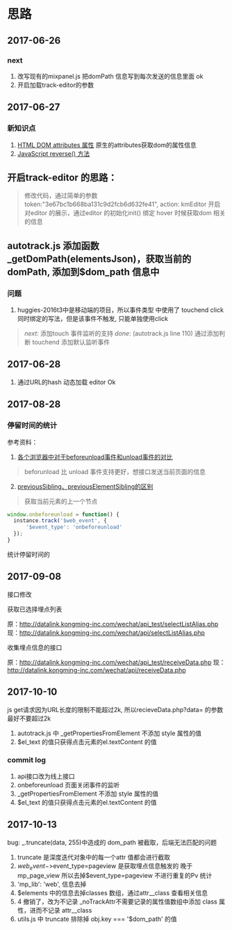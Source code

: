 # 思路

## 2017-06-26

### next

  1. 改写现有的mixpanel.js 把domPath 信息写到每次发送的信息里面 ok
  2. 开启加载track-editor的参数

## 2017-06-27

### 新知识点

1. [HTML DOM attributes 属性](http://www.w3school.com.cn/jsref/prop_node_attributes.asp) 原生的attributes获取dom的属性信息
2. [JavaScript reverse() 方法](http://www.w3school.com.cn/jsref/jsref_reverse.asp)

## 开启track-editor 的思路：
>修改代码，通过简单的参数 token:"3e67bc1b668ba131c9d2fcb6d632fe41", action: kmEditor 开启对editor 的展示，通过editor 的初始化init() 绑定 hover 时候获取dom 相关的信息


## autotrack.js 添加函数 _getDomPath(elementsJson)，获取当前的domPath, 添加到$dom_path 信息中

### 问题
1. huggies-2016t3中是移动端的项目，所以事件类型 中使用了 touchend click 同时绑定的写法，但是该事件不触发, 只能单独使用click
> *next*: 添加touch 事件监听的支持
*done*: (autotrack.js line 110) 通过添加判断 touchend 添加默认监听事件


## 2017-06-28

1. 通过URL的hash 动态加载 editor Ok

## 2017-08-28

### 停留时间的统计

参考资料：
1. [各个浏览器中对于beforeunload事件和unload事件的对比](http://sinaad.github.io/xfe/2016/06/29/beforeunlod-vs-unload/)
> beforunload 比 unload 事件支持更好，想接口发送当前页面的信息

2. [previousSibling、previousElementSibling的区别](http://blog.csdn.net/sunlizhen/article/details/73437102)
> 获取当前元素的上一个节点

``` javascript
window.onbeforeunload = function() {
  instance.track('$web_event', {
      '$event_type': 'onbeforeunload'
  });
}
```

统计停留时间的

## 2017-09-08

接口修改 

获取已选择埋点列表

原：http://datalink.kongming-inc.com/wechat/api_test/selectListAlias.php
现：http://datalink.kongming-inc.com/wechat/api/selectListAlias.php

收集埋点信息的接口

原：http://datalink.kongming-inc.com/wechat/api_test/receiveData.php
现：http://datalink.kongming-inc.com/wechat/api/receiveData.php


## 2017-10-10

js get请求因为URL长度的限制不能超过2k, 所以recieveData.php?data= 的参数最好不要超过2k

1. autotrack.js 中 _getPropertiesFromElement 不添加 style 属性的值
2. $el_text 的值只获得点击元素的el.textContent 的值

### commit log 

1. api接口改为线上接口
2. onbeforeunload 页面关闭事件的监听
3. _getPropertiesFromElement 不添加 style 属性的值
4. $el_text 的值只获得点击元素的el.textContent 的值

## 2017-10-13

bug: _.truncate(data, 255)中造成的 dom_path 被截取，后端无法匹配的问题

1. truncate 是深度迭代对象中的每一个attr 值都会进行截取
2. $web_event->$event_type=pageview  是获取埋点信息触发的 晚于 mp_page_view  所以去掉$event_type=pageview 不进行重复的Pv 统计
3. 'mp_lib': 'web', 信息去掉
4. $elements 中的信息去掉classes 数组，通过attr__class 查看相关信息
5. 4 撤销了，改为不记录 _noTrackAttr不需要记录的属性值数组中添加 class 属性，进而不记录 attr__class
6. utils.js 中 truncate 排除掉 obj.key === '$dom_path' 的值